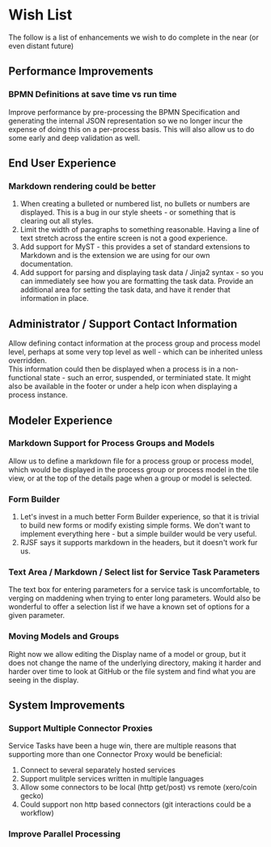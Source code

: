 # Wish List

The follow is a list of enhancements we wish to do complete in the near (or even distant future)

## Performance Improvements

### BPMN Definitions at save time vs run time
Improve performance by pre-processing the BPMN Specification and generating the internal JSON representation so we no longer incur the expense of doing this on a per-process basis.
This will also allow us to do some early and deep validation as well.

## End User Experience

### Markdown rendering could be better
1. When creating a bulleted or numbered list, no bullets or numbers are displayed.  This is a bug in our style sheets - or something that is clearing out all styles.
2. Limit the width of paragraphs to something reasonable.  Having a line of text stretch across the entire screen is not a good experience.
3. Add support for MyST - this provides a set of standard extensions to Markdown and is the extension we are using for our own documentation.  
4. Add support for parsing and displaying task data / Jinja2 syntax - so you can immediately see how you are formatting the task data. Provide an additional area for setting the task data, and have it render that information in place.

## Administrator / Support Contact Information
Allow defining contact information at the process group and process model level, perhaps at some very top level as well - which can be inherited unless overridden.  
This information could then be displayed when a process is in a non-functional state - such an error, suspended, or terminiated state.
It might also be available in the footer or under a help icon when displaying a process instance.

## Modeler Experience

### Markdown Support for Process Groups and Models
Allow us to define a markdown file for a process group or process model, which would be displayed in the process group or process model in the tile view, or at the top of the details page when a group or model is selected.

### Form Builder
1. Let's invest in a much better Form Builder experience, so that it is trivial to build new forms or modify existing simple forms.  We don't want to implement everything here - but a simple builder would be very useful.
2. RJSF says it supports markdown in the headers, but it doesn't work fur us.

### Text Area / Markdown / Select list for Service Task Parameters
The text box for entering parameters for a service task is uncomfortable, to verging on maddening when trying to enter long parameters.  Would also be wonderful to offer a selection list if we have a known set of options for a given parameter. 

### Moving Models and Groups
Right now we allow editing the Display name of a model or group, but it does
not change the name of the underlying directory, making it harder and harder
over time to look at GitHub or the file system and find what you are seeing in the display.

## System Improvements

### Support Multiple Connector Proxies
Service Tasks have been a huge win, there are multiple reasons that supporting more than one Connector Proxy would be beneficial:

1. Connect to several separately hosted services
2. Support mulitple services written in multiple languages
3. Allow some connectors to be local (http get/post) vs remote (xero/coin gecko)
4. Could support non http based connectors (git interactions could be a workflow)

### Improve Parallel Processing


